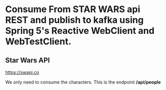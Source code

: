# Consume From STAR WARS api REST and publish to kafka using Spring 5's Reactive WebClient and WebTestClient.

## Star Wars API
https://swapi.co

We only need to consume the characters. This is the endpoint __/api/people__
